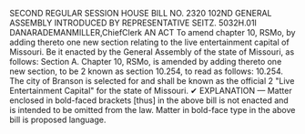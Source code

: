 SECOND REGULAR SESSION
HOUSE BILL NO. 2320
102ND GENERAL ASSEMBLY
INTRODUCED BY REPRESENTATIVE SEITZ.
5032H.01I DANARADEMANMILLER,ChiefClerk
AN ACT
To amend chapter 10, RSMo, by adding thereto one new section relating to the live
entertainment capital of Missouri.
Be it enacted by the General Assembly of the state of Missouri, as follows:
Section A. Chapter 10, RSMo, is amended by adding thereto one new section, to be
2 known as section 10.254, to read as follows:
10.254. The city of Branson is selected for and shall be known as the official
2 "Live Entertainment Capital" for the state of Missouri.
✔
EXPLANATION — Matter enclosed in bold-faced brackets [thus] in the above bill is not enacted and is
intended to be omitted from the law. Matter in bold-face type in the above bill is proposed language.